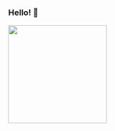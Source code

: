 ### Hello! 👋

<img src="https://i.pinimg.com/originals/9e/ce/a1/9ecea162adb39aa8f720485abba466f6.gif" width="200"/>
     
<!--
**Melbourne42/Melbourne42** is a ✨ _special_ ✨ repository because its `README.md` (this file) appears on your GitHub profile.

Here are some ideas to get you started:

- 🔭 I’m currently working on ...
- 🌱 I’m currently learning ...
- 👯 I’m looking to collaborate on ...
- 🤔 I’m looking for help with ...
- 💬 Ask me about ...
- 📫 How to reach me: ...
- 😄 Pronouns: ...
- ⚡ Fun fact: ...
-->

